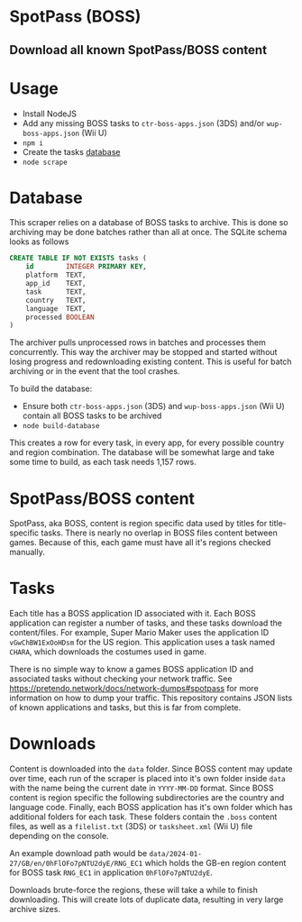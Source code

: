 # SpotPass (BOSS)
## Download all known SpotPass/BOSS content

# Usage
- Install NodeJS
- Add any missing BOSS tasks to `ctr-boss-apps.json` (3DS) and/or `wup-boss-apps.json` (Wii U)
- `npm i`
- Create the tasks [database](#database)
- `node scrape`

# Database
This scraper relies on a database of BOSS tasks to archive. This is done so archiving may be done batches rather than all at once. The SQLite schema looks as follows

```sql
CREATE TABLE IF NOT EXISTS tasks (
	id        INTEGER PRIMARY KEY,
	platform  TEXT,
	app_id    TEXT,
	task      TEXT,
	country   TEXT,
	language  TEXT,
	processed BOOLEAN
)
```

The archiver pulls unprocessed rows in batches and processes them concurrently. This way the archiver may be stopped and started without losing progress and redownloading existing content. This is useful for batch archiving or in the event that the tool crashes.

To build the database:

- Ensure both `ctr-boss-apps.json` (3DS) and `wup-boss-apps.json` (Wii U) contain all BOSS tasks to be archived
- `node build-database`

This creates a row for every task, in every app, for every possible country and region combination. The database will be somewhat large and take some time to build, as each task needs 1,157 rows.

# SpotPass/BOSS content
SpotPass, aka BOSS, content is region specific data used by titles for title-specific tasks. There is nearly no overlap in BOSS files content between games. Because of this, each game must have all it's regions checked manually.

# Tasks
Each title has a BOSS application ID associated with it. Each BOSS application can register a number of tasks, and these tasks download the content/files. For example, Super Mario Maker uses the application ID `vGwChBW1ExOoHDsm` for the US region. This application uses a task named `CHARA`, which downloads the costumes used in game.

There is no simple way to know a games BOSS application ID and associated tasks without checking your network traffic. See https://pretendo.network/docs/network-dumps#spotpass for more information on how to dump your traffic. This repository contains JSON lists of known applications and tasks, but this is far from complete.

# Downloads
Content is downloaded into the `data` folder. Since BOSS content may update over time, each run of the scraper is placed into it's own folder inside `data` with the name being the current date in `YYYY-MM-DD` format. Since BOSS content is region specific the following subdirectories are the country and language code. Finally, each BOSS application has it's own folder which has additional folders for each task. These folders contain the `.boss` content files, as well as a `filelist.txt` (3DS) or `tasksheet.xml` (Wii U) file depending on the console.

An example download path would be `data/2024-01-27/GB/en/0hFlOFo7pNTU2dyE/RNG_EC1` which holds the GB-en region content for BOSS task `RNG_EC1` in application `0hFlOFo7pNTU2dyE`.

Downloads brute-force the regions, these will take a while to finish downloading. This will create lots of duplicate data, resulting in very large archive sizes.